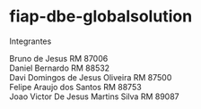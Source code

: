 # fiap-dbe-globalsolution

Integrantes   
   
Bruno de Jesus RM 87006   
Daniel Bernardo RM 88532   
Davi Domingos de Jesus Oliveira RM 87500    
Felipe Araujo dos Santos RM 88753    
Joao Victor De Jesus Martins Silva RM 89087    
